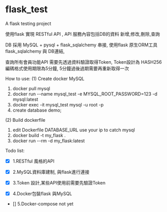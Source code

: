 # flask_test
A flask testing project

使用flask 實現 RESTful API , API 服務內容包括DB的資料 新增,修改,刪除,查詢

DB 採用 MySQL + pysql + flask_sqlalchemy 串接, 使用flask 原生ORM工具 flask_sqlalchemy 與 DB連結,

查詢所有會員功能API 需要先透過資料驗證取得Token, Token設計為 HASH256編碼格式使用期限為5分鐘, 5分鐘過後過期需要再重新取得一次

How to use:
(1) Create docker MySQL
1. docker pull mysql
2. docker run --name mysql_test -e MYSQL_ROOT_PASSWORD=123 -d mysql:latest
3. docker exec -it mysql_test mysql -u root -p
4. create database demo;

(2) Build dockerfile
1. edit Dockerfile DATABASE_URL use your ip to catch mysql
2. docker build -t my_flask .
3. docker run --rm -d my_flask:latest



Todo list:

- [x] 1.RESTful 風格的API 
 
- [x] 2.MySQL資料庫建制, 與flask進行連接 
 
- [x] 3.Token 設計,某些API使用前需要先驗證Token 
 
- [x] 4.Docker包裝flask 與MySQL 

- [] 5.Docker-compose  not yet


